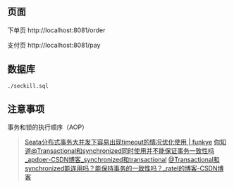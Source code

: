 ## 页面

下单页
http://localhost:8081/order

支付页
http://localhost:8081/pay

## 数据库

`./seckill.sql`

## 注意事项

事务和锁的执行顺序（AOP）

> [Seata分布式事务大并发下容易出现timeout的情况优化使用 | funkye](https://blog.funkye.icu/2019/12/17/seata-optimize/#more)
> [你知道@Transactional和synchronized同时使用并不能保证事务一致性吗_apdoer-CSDN博客_synchronized和transactional](https://blog.csdn.net/m0_43452671/article/details/89518540)
> [@Transactional和synchronized能连用吗？能保持事务的一致性吗？_ratel的博客-CSDN博客](https://blog.csdn.net/weter_drop/article/details/104632780)
